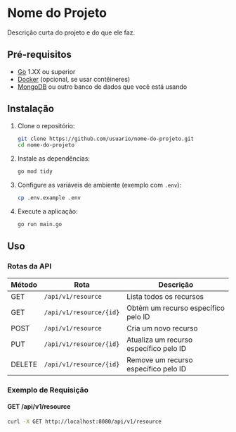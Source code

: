 # Nome do Projeto

Descrição curta do projeto e do que ele faz.

## Pré-requisitos

- [Go](https://golang.org/dl/) 1.XX ou superior
- [Docker](https://www.docker.com/) (opcional, se usar contêineres)
- [MongoDB](https://www.mongodb.com/) ou outro banco de dados que você está usando

## Instalação

1. Clone o repositório:
    ```sh
    git clone https://github.com/usuario/nome-do-projeto.git
    cd nome-do-projeto
    ```

2. Instale as dependências:
    ```sh
    go mod tidy
    ```

3. Configure as variáveis de ambiente (exemplo com `.env`):
    ```sh
    cp .env.example .env
    ```

4. Execute a aplicação:
    ```sh
    go run main.go
    ```

## Uso

### Rotas da API

| Método | Rota                | Descrição                             |
|--------|---------------------|---------------------------------------|
| GET    | `/api/v1/resource`  | Lista todos os recursos               |
| GET    | `/api/v1/resource/{id}` | Obtém um recurso específico pelo ID  |
| POST   | `/api/v1/resource`  | Cria um novo recurso                  |
| PUT    | `/api/v1/resource/{id}` | Atualiza um recurso específico pelo ID |
| DELETE | `/api/v1/resource/{id}` | Remove um recurso específico pelo ID  |

### Exemplo de Requisição

#### GET /api/v1/resource

```sh
curl -X GET http://localhost:8080/api/v1/resource
